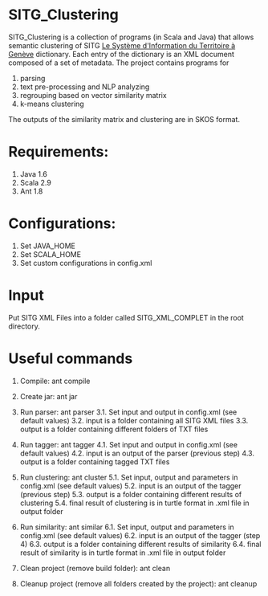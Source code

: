 SITG_Clustering
===============

SITG_Clustering is a collection of programs (in Scala and Java) that allows semantic clustering of SITG [Le Système d'Information du Territoire à Genève](http://ge.ch/sitg/) dictionary.
Each entry of the dictionary is an XML document composed of a set of metadata.
The project contains programs for
1) parsing
2) text pre-processing and NLP analyzing
3) regrouping based on vector similarity matrix
4) k-means clustering

The outputs of the similarity matrix and clustering are in SKOS format.


Requirements:
===============
1. Java 1.6
2. Scala 2.9
3. Ant 1.8


Configurations:
===============
1. Set JAVA_HOME
2. Set SCALA_HOME
3. Set custom configurations in config.xml

Input
===============
Put SITG XML Files into a folder called SITG_XML_COMPLET in the root directory.


Useful commands
===============
1. Compile: ant compile

2. Create jar: ant jar

3. Run parser: ant parser
3.1. Set input and output in config.xml (see default values)
3.2. input is a folder containing all SITG XML files
3.3. output is a folder containing different folders of TXT files

4. Run tagger: ant tagger
4.1. Set input and output in config.xml (see default values)
4.2. input is an output of the parser (previous step)
4.3. output is a folder containing tagged TXT files 

5. Run clustering: ant cluster
5.1. Set input, output and parameters in config.xml (see default values)
5.2. input is an output of the tagger (previous step)
5.3. output is a folder containing different results of clustering
5.4. final result of clustering is in turtle format in .xml file in output folder

6. Run similarity: ant similar
6.1. Set input, output and parameters in config.xml (see default values)
6.2. input is an output of the tagger (step 4)
6.3. output is a folder containing different results of similarity
6.4. final result of similarity is in turtle format in .xml file in output folder

7. Clean project (remove build folder): ant clean

8. Cleanup project (remove all folders created by the project): ant cleanup



